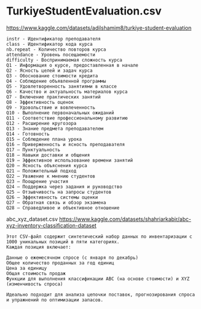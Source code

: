 # TurkiyeStudentEvaluation.csv
https://www.kaggle.com/datasets/adilshamim8/turkiye-student-evaluation

    instr - Идентификатор преподавателя
    class - Идентификатор кода курса
    nb.repeat - Количество повторов курса
    attendance - Уровень посещаемости
    difficulty - Воспринимаемая сложность курса
    Q1 - Информация о курсе, предоставленная в начале
    Q2 - Ясность целей и задач курса
    Q3 - Обоснование стоимости кредита
    Q4 - Соблюдение объявленной программы
    Q5 - Удовлетворенность занятиями в классе
    Q6 - Качество и актуальность материалов курса
    Q7 - Включение практических занятий
    Q8 - Эффективность оценок
    Q9 - Удовольствие и вовлеченность
    Q10 - Выполнение первоначальных ожиданий
    Q11 - Соответствие профессиональному развитию
    Q12 - Расширение кругозора
    Q13 - Знание предмета преподавателем
    Q14 - Готовность
    Q15 — Соблюдение плана урока
    Q16 — Приверженность и ясность преподавателя
    Q17 — Пунктуальность
    Q18 — Навыки доставки и общения
    Q19 — Эффективное использование времени занятий
    Q20 — Ясность объяснения курса
    Q21 — Положительный подход
    Q22 — Уважение к мнению студентов
    Q23 — Поощрение участия
    Q24 — Поддержка через задания и руководство
    Q25 — Отзывчивость на запросы студентов
    Q26 — Эффективность системы оценки
    Q27 — Обратная связь и обзор экзамена
    Q28 — Справедливое и объективное отношение

abc_xyz_dataset.csv
https://www.kaggle.com/datasets/shahriarkabir/abc-xyz-inventory-classification-dataset

    Этот CSV-файл содержит синтетический набор данных по инвентаризации с 1000 уникальных позиций в пяти категориях.
    Каждая позиция включает:
    
    Данные о ежемесячном спросе (с января по декабрь)
    Общее количество проданных за год единиц
    Цена за единицу
    Общая стоимость продаж
    Функции для выполнения классификации ABC (на основе стоимости) и XYZ (изменчивость спроса)
    
    Идеально подходит для анализа цепочки поставок, прогнозирования спроса и упражнений по оптимизации запасов.